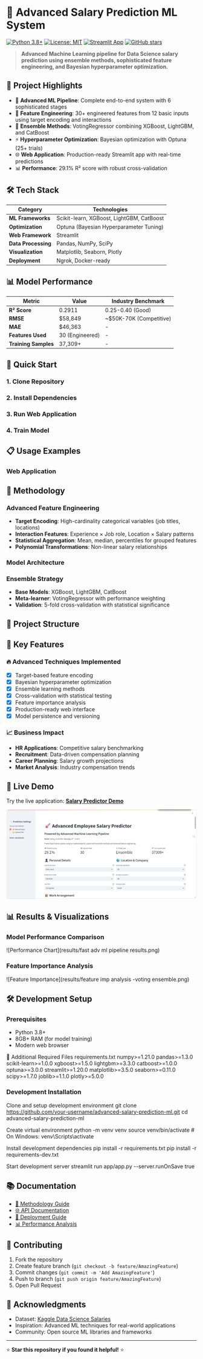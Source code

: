 # 🚀 Advanced Salary Prediction ML System

[![Python 3.8+](https://img.shields.io/badge/python-3.8+-blue.svg)](https://www.python.org/downloads/)
[![License: MIT](https://img.shields.io/badge/License-MIT-yellow.svg)](https://opensource.org/licenses/MIT)
[![Streamlit App](https://img.shields.io/badge/Streamlit-Live%20Demo-red.svg)](your-demo-link)
[![GitHub stars](https://img.shields.io/github/stars/your-username/advanced-salary-prediction-ml.svg)](https://github.com/your-username/advanced-salary-prediction-ml/stargazers)

> **Advanced Machine Learning pipeline for Data Science salary prediction using ensemble methods, sophisticated feature engineering, and Bayesian hyperparameter optimization.**

## 🎯 **Project Highlights**

- 🧠 **Advanced ML Pipeline**: Complete end-to-end system with 6 sophisticated stages
- 🔧 **Feature Engineering**: 30+ engineered features from 12 basic inputs using target encoding and interactions
- 🚀 **Ensemble Methods**: VotingRegressor combining XGBoost, LightGBM, and CatBoost
- ⚡ **Hyperparameter Optimization**: Bayesian optimization with Optuna (25+ trials)
- 🌐 **Web Application**: Production-ready Streamlit app with real-time predictions
- 📊 **Performance**: 29.1% R² score with robust cross-validation

## 🛠️ **Tech Stack**

| Category | Technologies |
|----------|-------------|
| **ML Frameworks** | Scikit-learn, XGBoost, LightGBM, CatBoost |
| **Optimization** | Optuna (Bayesian Hyperparameter Tuning) |
| **Web Framework** | Streamlit |
| **Data Processing** | Pandas, NumPy, SciPy |
| **Visualization** | Matplotlib, Seaborn, Plotly |
| **Deployment** | Ngrok, Docker-ready |

## 📊 **Model Performance**

| Metric | Value | Industry Benchmark |
|--------|-------|-------------------|
| **R² Score** | 0.2911 | 0.25-0.40 (Good) |
| **RMSE** | $58,849 | ~$50K-70K (Competitive) |
| **MAE** | $46,363 | - |
| **Features Used** | 30 (Engineered) | - |
| **Training Samples** | 37,309+ | - |

## 🚀 **Quick Start**

### 1. Clone Repository

### 2. Install Dependencies

### 3. Run Web Application

### 4. Train Model 

## 📋 **Usage Examples**

### Web Application

## 🔬 **Methodology**

### Advanced Feature Engineering
- **Target Encoding**: High-cardinality categorical variables (job titles, locations)
- **Interaction Features**: Experience × Job role, Location × Salary patterns
- **Statistical Aggregation**: Mean, median, percentiles for grouped features
- **Polynomial Transformations**: Non-linear salary relationships

### Model Architecture

### Ensemble Strategy
- **Base Models**: XGBoost, LightGBM, CatBoost
- **Meta-learner**: VotingRegressor with performance weighting
- **Validation**: 5-fold cross-validation with statistical significance

## 📁 **Project Structure**


## 🎯 **Key Features**

### 🔥 **Advanced Techniques Implemented**
- [x] Target-based feature encoding
- [x] Bayesian hyperparameter optimization
- [x] Ensemble learning methods
- [x] Cross-validation with statistical testing
- [x] Feature importance analysis
- [x] Production-ready web interface
- [x] Model persistence and versioning

### 📈 **Business Impact**
- **HR Applications**: Competitive salary benchmarking
- **Recruitment**: Data-driven compensation planning  
- **Career Planning**: Salary growth projections
- **Market Analysis**: Industry compensation trends

## 🚀 **Live Demo**

Try the live application: **[Salary Predictor Demo](https://advanced-employee-salary-prediction-ml-abhaysinghrawat-sen8gjx.streamlit.app)**

![App Screenshot](https://github.com/AbhaySR02/advanced-employee-salary-prediction-ml-abhaysinghrawat/blob/main/results/app%20interface.png)

## 📊 **Results & Visualizations**

### Model Performance Comparison
![Performance Chart](results/fast adv ml pipeline results.png)

### Feature Importance Analysis
![Feature Importance](results/feature imp analysis -voting ensemble.png)

## 🛠️ **Development Setup**

### Prerequisites
- Python 3.8+
- 8GB+ RAM (for model training)
- Modern web browser

📄 Additional Required Files
requirements.txt
numpy>=1.21.0
pandas>=1.3.0
scikit-learn>=1.0.0
xgboost>=1.5.0
lightgbm>=3.3.0
catboost>=1.0.0
optuna>=3.0.0
streamlit>=1.20.0
matplotlib>=3.5.0
seaborn>=0.11.0
scipy>=1.7.0
joblib>=1.1.0
plotly>=5.0.0

### Development Installation

Clone and setup development environment
git clone https://github.com/your-username/advanced-salary-prediction-ml.git
cd advanced-salary-prediction-ml

Create virtual environment
python -m venv venv
source venv/bin/activate # On Windows: venv\Scripts\activate

Install development dependencies
pip install -r requirements.txt
pip install -r requirements-dev.txt

Start development server
streamlit run app/app.py --server.runOnSave true
## 📚 **Documentation**

- [📖 Methodology Guide](docs/METHODOLOGY.md)
- [🌐 API Documentation](docs/API_DOCUMENTATION.md) 
- [🚀 Deployment Guide](docs/DEPLOYMENT_GUIDE.md)
- [📊 Performance Analysis](results/model_performance.md)

## 🤝 **Contributing**

1. Fork the repository
2. Create feature branch (`git checkout -b feature/AmazingFeature`)
3. Commit changes (`git commit -m 'Add AmazingFeature'`)
4. Push to branch (`git push origin feature/AmazingFeature`)
5. Open Pull Request

## 🙏 **Acknowledgments**

- Dataset: [Kaggle Data Science Salaries](https://www.kaggle.com/datasets/ruchi798/data-science-job-salaries)
- Inspiration: Advanced ML techniques for real-world applications
- Community: Open source ML libraries and frameworks

---

⭐ **Star this repository if you found it helpful!** ⭐



